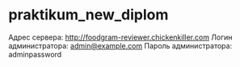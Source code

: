 # praktikum_new_diplom
Адрес сервера: http://foodgram-reviewer.chickenkiller.com
Логин администратора: admin@example.com
Пароль администратора: adminpassword
<!-- Относительно комментариев к ревью:
- 'добавить пагинацию на вьюсет /api/users' - пагинация установлена в проекте глобально в сеттингах рест фреймворка (по 6 записей на страницу по умолчанию);
- 'закрыть доступ к /api/tags, /api/ingredients через API' - что конкретно вы имеете ввиду под этим замечанием? в документации не описаны ограничения прав доступа на этот эндпоинта, а установка пермишена поломает логику работы клиентской части;
- ошибка с 500 устранена. -->